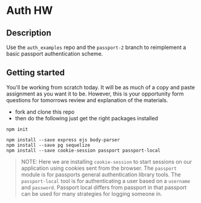 # Auth HW

## Description

Use the `auth_examples` repo and the `passport-2` branch to reimplement a basic passport authentication scheme.

## Getting started

You'll be working from scratch today. It will be as much of a copy and paste assignment as you want it to be. However, this is your opportunity form questions for tomorrows review and explanation of the materials.

* fork and clone this repo
* then do the following just get the right packages installed

```
npm init

```

```
npm install --save express ejs body-parser
npm install --save pg sequelize
npm install --save cookie-session passport passport-local
```

> NOTE: Here we are installing `cookie-session` to start sessions on our application using cookies sent from the browser. The `passport` module is for passports general authentication library tools. The `passport-local` tool is for authenticating a user based on a `username` and `password`. Passport local differs from passport  in that passport can be used for many strategies for logging someone in. 
